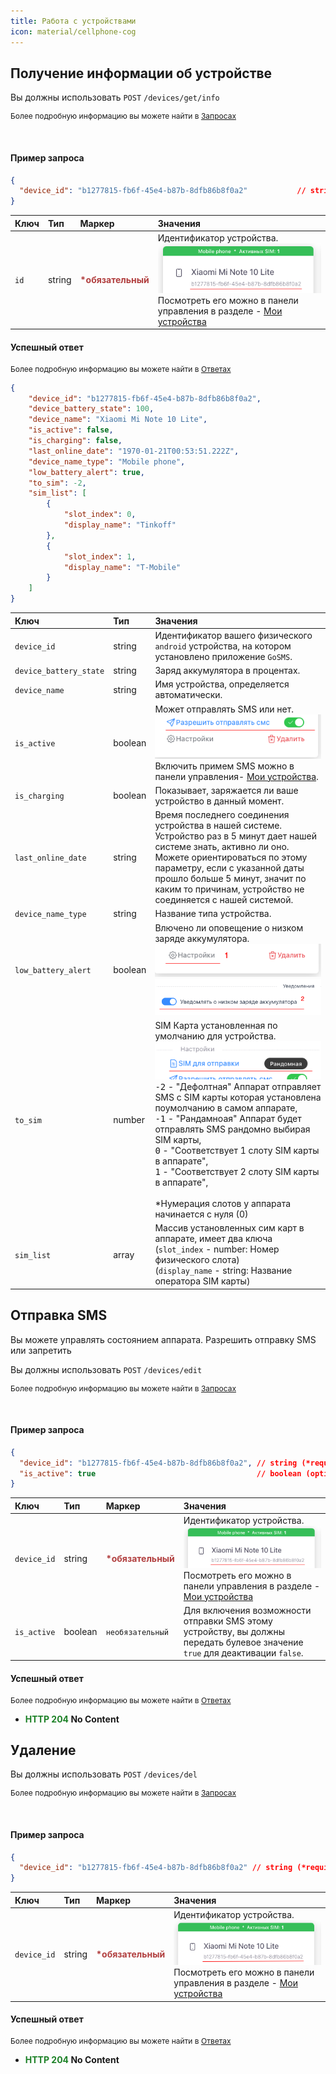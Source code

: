 ```yaml
---
title: Работа с устройствами
icon: material/cellphone-cog
---
```


## Получение информации об устройстве

Вы должны использовать `POST` `/devices/get/info` <div style="font-size:12px">Более подробную информацию вы можете найти в <a href="https://docs.gosms.ru/request" target="_blank">Запросах</a></div>

<br>

#### Пример запроса

``` json title="POST: /devices/get/info"
{
  "device_id": "b1277815-fb6f-45e4-b87b-8dfb86b8f0a2"  			// string (*required)
}
```

|Ключ |Тип |Маркер | Значения|
|:------------------------ |:- |:- |:- |
| `id`|string |<b style="color:#b13f3f">*обязательный</b> | Идентификатор устройства. ![alt text](image.png) Посмотреть его можно в панели управления в разделе  - [Мои устройства](https://cms.gosms.ru/devices)|


#### Успешный ответ
<div style="font-size:12px">Более подробную информацию вы можете найти в <a href="https://docs.gosms.ru/responses" target="_blank">Ответах</a></div>

``` json title="HTTP 200 application-json"
{
    "device_id": "b1277815-fb6f-45e4-b87b-8dfb86b8f0a2",
    "device_battery_state": 100,
    "device_name": "Xiaomi Mi Note 10 Lite",
    "is_active": false,
    "is_charging": false,
    "last_online_date": "1970-01-21T00:53:51.222Z",
    "device_name_type": "Mobile phone",
    "low_battery_alert": true,
    "to_sim": -2,
    "sim_list": [
        {
            "slot_index": 0,
            "display_name": "Tinkoff"
        },
        {
            "slot_index": 1,
            "display_name": "T-Mobile"
        }
    ]
}
```

|Ключ |Тип | Значения|
|:------------------------ |:- |:- |
| `device_id`|string | Идентификатор вашего физического `android` устройства, на котором установлено приложение `GoSMS`. |
| `device_battery_state`|string | Заряд аккумулятора в процентах. |
| `device_name`|string | Имя устройства, определяется автоматически. |
| `is_active`|boolean | Может отправлять SMS или нет. ![alt text](image-1.png) <br>Включить примем SMS можно в панели управления- [Мои устройства](https://cms.gosms.ru/devices). |
| `is_charging`|boolean | Показывает, заряжается ли ваше устройство в данный момент. |
| `last_online_date`|string | Время последнего соединения устройства в нашей системе. Устройство раз в 5 минут дает нашей системе знать, активно ли оно. Можете ориентироваться по этому параметру, если с указанной даты прошло больше 5 минут, значит по каким то причинам, устройство не соединяется с нашей системой. |
| `device_name_type`|string | Название типа устройства. |
| `low_battery_alert`|boolean | Влючено ли оповещение о низком заряде аккумулятора. <br> ![alt text](image-2.png) <br> ![alt text](image-3.png) |
| `to_sim`|number | SIM Карта установленная по умолчанию для устройства. <br>![alt text](image-4.png) <br> <kbd>-2</kbd> - "Дефолтная" Аппарат отправляет SMS с SIM карты которая установлена поумолчанию в самом аппарате,<br> <kbd>-1</kbd> - "Рандамноая" Аппарат будет отправлять SMS рандомно выбирая SIM карты,<br> <kbd>0</kbd> - "Соответствует 1 слоту SIM карты в аппарате",<br> <kbd>1</kbd> - "Соответствует 2 слоту SIM карты в аппарате",<br><br> *Нумерация слотов у аппарата начинается с нуля (0) |
| `sim_list`|array | Массив установленных сим карт в аппарате, имеет два ключа <br>(`slot_index` - number: Номер физического слота)<br> (`display_name` - string: Название оператора SIM карты) |

## Отправка SMS

Вы можете управлять состоянием аппарата. Разрешить отправку SMS или запретить


Вы должны использовать `POST` `/devices/edit` <div style="font-size:12px">Более подробную информацию вы можете найти в <a href="https://docs.gosms.ru/request" target="_blank">Запросах</a></div>

<br>

#### Пример запроса

``` json title="POST: /devices/edit"
{
  "device_id": "b1277815-fb6f-45e4-b87b-8dfb86b8f0a2", // string (*required)
  "is_active": true                                    // boolean (optional)
}
```

|Ключ |Тип |Маркер | Значения|
|:------------------------ |:- |:- |:- |
| `device_id`|string |<b style="color:#b13f3f">*обязательный</b> | Идентификатор устройства. ![alt text](image.png) <br>Посмотреть его можно в панели управления в разделе  - [Мои устройства](https://cms.gosms.ru/devices)|
| `is_active`|boolean |`необязательный`| Для включения возможности отправки SMS этому устройству, вы должны передать булевое значение `true` для деактивации `false`.|

#### Успешный ответ
<div style="font-size:12px">Более подробную информацию вы можете найти в <a href="https://docs.gosms.ru/responses" target="_blank">Ответах</a></div>

- <b style="color:rgb(29, 129, 39)">HTTP 204 </b><b>No Content</b>


## Удаление

Вы должны использовать `POST` `/devices/del` <div style="font-size:12px">Более подробную информацию вы можете найти в <a href="https://docs.gosms.ru/request" target="_blank">Запросах</a></div>

<br>

#### Пример запроса

``` json title="POST: /devices/del"
{
  "device_id": "b1277815-fb6f-45e4-b87b-8dfb86b8f0a2" // string (*required)
}
```

|Ключ |Тип |Маркер | Значения|
|:------------------------ |:- |:- |:- |
| `device_id`|string |<b style="color:#b13f3f">*обязательный</b> | Идентификатор устройства. ![alt text](image.png) <br> Посмотреть его можно в панели управления в разделе  - [Мои устройства](https://cms.gosms.ru/devices)|

#### Успешный ответ
<div style="font-size:12px">Более подробную информацию вы можете найти в <a href="https://docs.gosms.ru/responses" target="_blank">Ответах</a></div>

- <b style="color:rgb(29, 129, 39)">HTTP 204 </b><b>No Content</b>